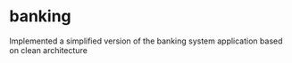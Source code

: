 # banking
Implemented a simplified version of the banking system application based on clean architecture
